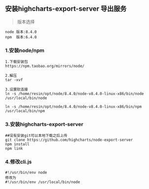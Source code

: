 ## 安装highcharts-export-server 导出服务

> 版本选择

```
node 版本:8.4.0
npm  版本:6.4.0
```

### 1.安装node/npm
```
1.下载安装包
https://npm.taobao.org/mirrors/node/ 

2.解压
tar -xvf

3.设置软连接
ln -s /home/resin/opt/node/8.4.0/node-v8.4.0-linux-x86/bin/node /usr/local/bin/node

ln -s /home/resin/opt/node/8.4.0/node-v8.4.0-linux-x86/bin/npm /usr/local/bin/npm
```



### 3.安装highcharts-export-server
```
##没有安装git可以本地下载之后上传
git clone https://github.com/highcharts/node-export-server
npm install
npm link
```

### 4.修改cli.js

```
#!/usr/bin/env node
修改为
#!/usr/bin/env /usr/local/bin/node

```